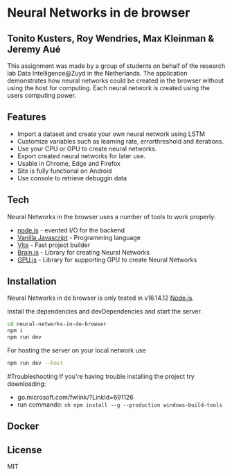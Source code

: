 # Neural Networks in de browser
## Tonito Kusters, Roy Wendries, Max Kleinman & Jeremy Aué

This assignment was made by a group of students on behalf of the research lab Data Intelligence@Zuyd in the Netherlands.
The application demonstrates how neural networks could be created in the browser without using the host
for computing. Each neural network is created using the users computing power. 

## Features

- Import a dataset and create your own neural network using LSTM
- Customize variables such as learning rate, errorthreshold and iterations.
- Use your CPU or GPU to create neural networks.
- Export created neural networks for later use.
- Usable in Chrome, Edge and Firefox
- Site is fully functional on Android
- Use console to retrieve debuggin data

## Tech

Neural Networks in the browser uses a number of tools to work properly:
- [node.js] - evented I/O for the backend
- [Vanilla Javascript] - Programming language
- [Vite] - Fast project builder
- [Brain.js] - Library for creating Neural Networks
- [GPU.js] - Library for supporting GPU to create Neural Networks

## Installation

Neural Networks in de browser is only tested in v16.14.12 [Node.js](https://nodejs.org/).

Install the dependencies and devDependencies and start the server.

```sh
cd neural-networks-in-de-browser
npm i
npm run dev
```

For hosting the server on your local network use

```sh
npm run dev --host
```


#Troubleshooting
If you're having trouble installing the project try downloading:
- go.microsoft.com/fwlink/?LinkId=691126
- run commando: ```sh npm install --g --production windows-build-tools```
         



## Docker




## License

MIT


[//]: # (These are reference links used in the body of this note and get stripped out when the markdown processor does its job. There is no need to format nicely because it shouldn't be seen. Thanks SO - http://stackoverflow.com/questions/4823468/store-comments-in-markdown-syntax)

   [Vite]: <https://vitejs.dev/guide/#scaffolding-your-first-vite-project>
   [Brain.js]: <https://brain.js.org/#/getting-started>
   [node.js]: <https://nodejs.org/en/>
   [GPU.js]: <https://gpu.rocks/#/>
   [Vanilla Javascript]: <https://nl.wikipedia.org/wiki/JavaScript>
